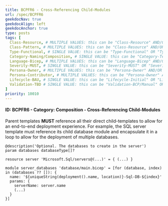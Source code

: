 ```yaml
---
title: BCPFR6 - Cross-Referencing Child-Modules
url: /spec/BCPFR6
geekdocNav: true
geekdocAlign: left
geekdocAnchor: true
type: posts
tags: [
  Class-Resource, # MULTIPLE VALUES: this can be "Class-Resource" AND/OR "Class-Pattern" AND/OR "Class-Utility"
  Class-Pattern, # MULTIPLE VALUES: this can be "Class-Resource" AND/OR "Class-Pattern" AND/OR "Class-Utility"
  Type-Functional, # SINGLE VALUE: this can be "Type-Functional" OR "Type-NonFunctional"
  Category-Naming/Composition, # SINGLE VALUE: this can be "Category-Testing" OR "Category-Telemetry" OR "Category-Contribution/Support" OR "Category-Documentation" OR "Category-CodeStyle" OR "Category-Naming/Composition" OR "Category-Inputs/Outputs" OR "Category-Release/Publishing"
  Language-Bicep, # MULTIPLE VALUES: this can be "Language-Bicep" AND/OR "Language-Terraform"
  Severity-MUST, # SINGLE VALUE: this can be "Severity-MUST" OR "Severity-SHOULD" OR "Severity-MAY"
  Persona-Owner, # MULTIPLE VALUES: this can be "Persona-Owner" AND/OR "Persona-Contributor"
  Persona-Contributor, # MULTIPLE VALUES: this can be "Persona-Owner" AND/OR "Persona-Contributor"
  Lifecycle-BAU, # SINGLE VALUE: this can be "Lifecycle-Initial" OR "Lifecycle-BAU" OR "Lifecycle-EOL"
  Validation-TBD # SINGLE VALUE: this can be "Validation-BCP/Manual" OR "Validation-BCP/CI/Informational" OR "Validation-BCP/CI/Enforced"
]
priority: 10010
---
```


#### ID: BCPFR6 - Category: Composition - Cross-Referencing Child-Modules

Parent templates **MUST** reference all their direct child-templates to allow for an end-to-end deployment experience. 
For example, the SQL server template must reference its child database module and encapsulate it in a loop to allow for the deployment of multiple databases.

```Bicep
@description('Optional. The databases to create in the server')
param databases databaseType[]?

resource server 'Microsoft.Sql/servers@(...)' = { (...) }

module server_databases 'database/main.bicep' = [for (database, index) in (databases ?? []): {
  name: '${uniqueString(deployment().name, location)}-Sql-DB-${index}'
  params: {
    serverName: server.name
    (...)
  }
}]
```